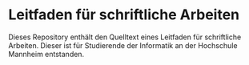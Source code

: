 # Leitfaden für schriftliche Arbeiten

Dieses Repository enthält den Quelltext eines Leitfaden für schriftliche Arbeiten. Dieser ist für Studierende der Informatik an der Hochschule Mannheim entstanden.
